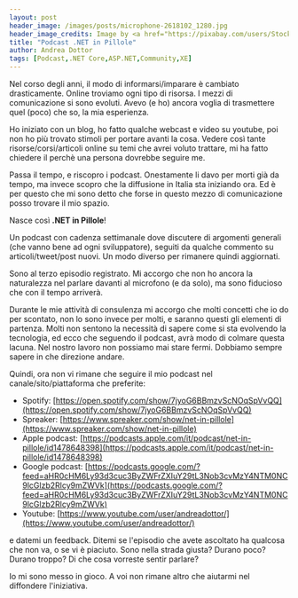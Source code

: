 ```yaml
---
layout: post
header_image: /images/posts/microphone-2618102_1280.jpg
header_image_credits: Image by <a href="https://pixabay.com/users/StockSnap-894430/?utm_source=link-attribution&amp;utm_medium=referral&amp;utm_campaign=image&amp;utm_content=2618102">StockSnap</a> from <a href="https://pixabay.com/?utm_source=link-attribution&amp;utm_medium=referral&amp;utm_campaign=image&amp;utm_content=2618102">Pixabay</a>
title: "Podcast .NET in Pillole"
author: Andrea Dottor
tags: [Podcast,.NET Core,ASP.NET,Community,XE]
---
```


Nel corso degli anni, il modo di informarsi/imparare è cambiato drasticamente. Online troviamo ogni tipo di risorsa. I mezzi di comunicazione si sono evoluti. Avevo (e ho) ancora voglia di trasmettere quel (poco) che so, la mia esperienza.

Ho iniziato con un blog, ho fatto qualche webcast e video su youtube, poi non ho più trovato stimoli per portare avanti la cosa. Vedere così tante risorse/corsi/articoli online su temi che avrei voluto trattare, mi ha fatto chiedere il perchè una persona dovrebbe seguire me.

Passa il tempo, e riscopro i podcast. Onestamente li davo per morti già da tempo, ma invece scopro che la diffusione in Italia sta iniziando ora. Ed è per questo che mi sono detto che forse in questo mezzo di comunicazione posso trovare il mio spazio.

Nasce così **.NET in Pillole**!

<!--more-->

Un podcast con cadenza settimanale dove discutere di argomenti generali (che vanno bene ad ogni sviluppatore), seguiti da qualche commento su articoli/tweet/post nuovi. Un modo diverso per rimanere quindi aggiornati.

Sono al terzo episodio registrato. Mi accorgo che non ho ancora la naturalezza nel parlare davanti al microfono (e da solo), ma sono fiducioso che con il tempo arriverà.

Durante le mie attività di consulenza mi accorgo che molti concetti che io do per scontato, non lo sono invece per molti, e saranno questi gli elementi di partenza. Molti non sentono la necessità di sapere come si sta evolvendo la tecnologia, ed ecco che seguendo il podcast, avrà modo di colmare questa lacuna. Nel nostro lavoro non possiamo mai stare fermi. Dobbiamo sempre sapere in che direzione andare.

Quindi, ora non vi rimane che seguire il mio podcast nel canale/sito/piattaforma che preferite:
- Spotify: [https://open.spotify.com/show/7jyoG6BBmzvScNOqSpVvQQ](https://open.spotify.com/show/7jyoG6BBmzvScNOqSpVvQQ)
- Spreaker: [https://www.spreaker.com/show/net-in-pillole](https://www.spreaker.com/show/net-in-pillole)
- Apple podcast: [https://podcasts.apple.com/it/podcast/net-in-pillole/id1478648398](https://podcasts.apple.com/it/podcast/net-in-pillole/id1478648398)
- Google podcast: [https://podcasts.google.com/?feed=aHR0cHM6Ly93d3cuc3ByZWFrZXIuY29tL3Nob3cvMzY4NTM0NC9lcGlzb2Rlcy9mZWVk](https://podcasts.google.com/?feed=aHR0cHM6Ly93d3cuc3ByZWFrZXIuY29tL3Nob3cvMzY4NTM0NC9lcGlzb2Rlcy9mZWVk)
- Youtube: [https://www.youtube.com/user/andreadottor/](https://www.youtube.com/user/andreadottor/)

e datemi un feedback. Ditemi se l'episodio che avete ascoltato ha qualcosa che non va, o se vi è piaciuto. Sono nella strada giusta? Durano poco? Durano troppo? Di che cosa vorreste sentir parlare?

Io mi sono messo in gioco. A voi non rimane altro che aiutarmi nel diffondere l'iniziativa.